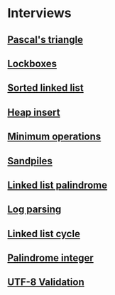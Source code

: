 # Interviews

## [Pascal's triangle](0x00-pascal_triangle/README.md)

## [Lockboxes](0x00-lockboxes/README.md)

## [Sorted linked list](0x01-insert_in_sorted_linked_list/README.md)

## [Heap insert](0x02-heap_insert/README.md)

## [Minimum operations](0x03-minimum_operations/README.md)

## [Sandpiles](0x04-sandpiles/README.md)

## [Linked list palindrome](0x05-linked_list_palindrome/README.md)

## [Log parsing](0x06-log_parsing/README.md)

## [Linked list cycle](0x07-linked_list_cycle/README.md)

## [Palindrome integer](0x08-palindrome_integer/README.md)

## [UTF-8 Validation](0x09-utf8_validation/README.md)
